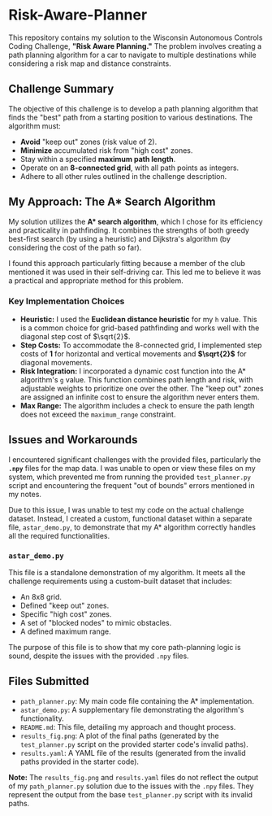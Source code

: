 # Risk-Aware-Planner

This repository contains my solution to the Wisconsin Autonomous Controls Coding Challenge, **"Risk Aware Planning."** The problem involves creating a path planning algorithm for a car to navigate to multiple destinations while considering a risk map and distance constraints.

## Challenge Summary

The objective of this challenge is to develop a path planning algorithm that finds the "best" path from a starting position to various destinations. The algorithm must:

-   **Avoid** "keep out" zones (risk value of 2).
-   **Minimize** accumulated risk from "high cost" zones.
-   Stay within a specified **maximum path length**.
-   Operate on an **8-connected grid**, with all path points as integers.
-   Adhere to all other rules outlined in the challenge description.

## My Approach: The A\* Search Algorithm

My solution utilizes the **A\* search algorithm**, which I chose for its efficiency and practicality in pathfinding. It combines the strengths of both greedy best-first search (by using a heuristic) and Dijkstra's algorithm (by considering the cost of the path so far).

I found this approach particularly fitting because a member of the club mentioned it was used in their self-driving car. This led me to believe it was a practical and appropriate method for this problem.

### Key Implementation Choices

-   **Heuristic:** I used the **Euclidean distance heuristic** for my `h` value. This is a common choice for grid-based pathfinding and works well with the diagonal step cost of $\sqrt{2}$.
-   **Step Costs:** To accommodate the 8-connected grid, I implemented step costs of **1** for horizontal and vertical movements and **$\sqrt{2}$** for diagonal movements.
-   **Risk Integration:** I incorporated a dynamic cost function into the A\* algorithm's `g` value. This function combines path length and risk, with adjustable weights to prioritize one over the other. The "keep out" zones are assigned an infinite cost to ensure the algorithm never enters them.
-   **Max Range:** The algorithm includes a check to ensure the path length does not exceed the `maximum_range` constraint.

## Issues and Workarounds

I encountered significant challenges with the provided files, particularly the **`.npy`** files for the map data. I was unable to open or view these files on my system, which prevented me from running the provided `test_planner.py` script and encountering the frequent "out of bounds" errors mentioned in my notes.

Due to this issue, I was unable to test my code on the actual challenge dataset. Instead, I created a custom, functional dataset within a separate file, `astar_demo.py`, to demonstrate that my A\* algorithm correctly handles all the required functionalities.

### **`astar_demo.py`**

This file is a standalone demonstration of my algorithm. It meets all the challenge requirements using a custom-built dataset that includes:
-   An 8x8 grid.
-   Defined "keep out" zones.
-   Specific "high cost" zones.
-   A set of "blocked nodes" to mimic obstacles.
-   A defined maximum range.

The purpose of this file is to show that my core path-planning logic is sound, despite the issues with the provided `.npy` files.

## Files Submitted

-   `path_planner.py`: My main code file containing the A* implementation.
-   `astar_demo.py`: A supplementary file demonstrating the algorithm's functionality.
-   `README.md`: This file, detailing my approach and thought process.
-   `results_fig.png`: A plot of the final paths (generated by the `test_planner.py` script on the provided starter code's invalid paths).
-   `results.yaml`: A YAML file of the results (generated from the invalid paths provided in the starter code).

**Note:** The `results_fig.png` and `results.yaml` files do not reflect the output of my `path_planner.py` solution due to the issues with the `.npy` files. They represent the output from the base `test_planner.py` script with its invalid paths.
